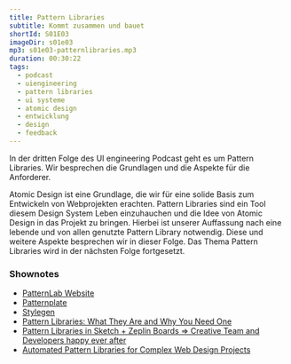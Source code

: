 ```yaml
---
title: Pattern Libraries
subtitle: Kommt zusammen und bauet
shortId: S01E03
imageDir: s01e03
mp3: s01e03-patternlibraries.mp3
duration: 00:30:22
tags:
  - podcast
  - uiengineering
  - pattern libraries
  - ui systeme
  - atomic design
  - entwicklung
  - design
  - feedback
---
```


In der dritten Folge des UI engineering Podcast geht es um Pattern Libraries. Wir besprechen die Grundlagen und die Aspekte für die Anforderer.

<!-- more -->

Atomic Design ist eine Grundlage, die wir für eine solide Basis zum Entwickeln von Webprojekten erachten. Pattern Libraries sind ein Tool diesem Design System Leben einzuhauchen und die Idee von Atomic Design in das Projekt zu bringen. Hierbei ist unserer Auffassung nach eine lebende und von allen genutzte Pattern Library notwendig. Diese und weitere Aspekte besprechen wir in dieser Folge. Das Thema Pattern Libraries wird in der nächsten Folge fortgesetzt.

### Shownotes

- [PatternLab Website](http://patternlab.io)
- [Patternplate](https://github.com/sinnerschrader/patternplate)
- [Stylegen](https://github.com/Galeria-Kaufhof/stylegen)
- [Pattern Libraries: What They Are and Why You Need One](https://medium.com/@trydesignlab/pattern-libraries-what-they-are-and-why-you-need-one-2eb34ef33c1b#.u30b7mj9j)
- [Pattern Libraries in Sketch + Zeplin Boards ⇒ Creative Team and Developers happy ever after](https://medium.com/@Kupferwerk_Creatives/pattern-libraries-in-sketch-zeplin-boards-creative-team-and-developers-happy-ever-after-86f6d8575a5a#.20ovmv3yf)
- [Automated Pattern Libraries for Complex Web Design Projects](https://medium.com/creative-nights/automated-pattern-libraries-d4c89a113a27#.o9e3za42f)
